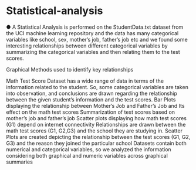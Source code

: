 # Statistical-analysis

●	A Statistical Analysis is performed on the StudentData.txt dataset from the UCI machine learning repository and the data has many categorical variables like school, sex, mother’s job, father’s job etc and we found some interesting relationships between different categorical variables by summarizing the categorical variables and then relating them to the test scores.
 
 Graphical Methods used to identify key relationships
 
Math Test Score Dataset has a wide range of data in terms of the information related to the student. So, some categorical variables are taken into observation, and conclusions are drawn regarding the relationship between the given student’s information and the test scores.
Bar Plots displaying the relationship between Mother’s Job and Father’s Job and Its effect on the math test scores
Summarization of test scores based on mother’s job and father’s job
Scatter plots displaying how math test scores (G1) depend on internet connectivity
Relationships are drawn between the math test scores (G1, G2,G3) and the school they are studying in.
Scatter Plots are created depicting the relationship between the test scores (G1, G2, G3) and the reason they joined the particular school 
Datasets contain both numerical and categorical variables, so we analyzed the information considering both graphical and numeric variables across graphical summaries
